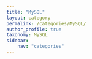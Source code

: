 ```yaml
---
title: "MySQL"
layout: category
permalink: /categories/MySQL/
author_profile: true
taxonomy: MySQL
sidebar:
    nav: "categories"
---
```

